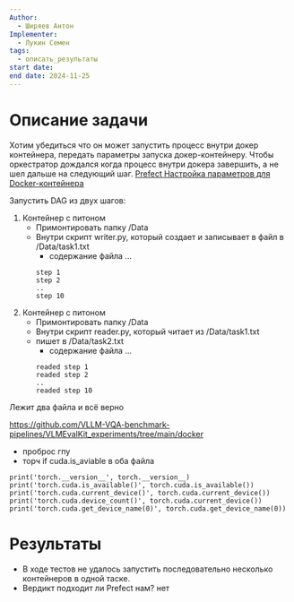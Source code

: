```yaml
---
Author:
  - Ширяев Антон
Implementer:
  - Лукин Семен
tags:
  - описать_результаты
start date: 
end date: 2024-11-25
---
```

# Описание задачи

Хотим убедиться что он может запустить процесс внутри докер контейнера, передать параметры запуска докер-контейнеру.
Чтобы оркестратор дождался когда процесс внутри докера завершить, а не шел дальше на следующий шаг.
[Prefect Настройка параметров для Docker-контейнера](../../../cards/Prefect%20Настройка%20параметров%20для%20Docker-контейнера.md)

Запустить DAG из двух шагов:
1. Контейнер с питоном
	* Примонтировать папку /Data
	* Внутри скрипт writer.py, который создает и записывает в файл в /Data/task1.txt
		* содержание файла ...
		```
		step 1
		step 2
		..
		step 10
		```
2. Контейнер с питоном
	* Примонтировать папку /Data
	* Внутри скрипт reader.py, который читает из /Data/task1.txt 
	* пишет в /Data/task2.txt 
		* содержание файла ...
		```
		readed step 1
		readed step 2
		..
		readed step 10
		```

Лежит два файла и всё верно

https://github.com/VLLM-VQA-benchmark-pipelines/VLMEvalKit_experiments/tree/main/docker
* проброс гпу
* торч if cuda.is_aviable в оба файла
```
print('torch.__version__', torch.__version__)
print('torch.cuda.is_available()', torch.cuda.is_available())
print('torch.cuda.current_device()', torch.cuda.current_device())
print('torch.cuda.device_count()', torch.cuda.current_device())
print('torch.cuda.get_device_name(0)', torch.cuda.get_device_name(0))
```
# Результаты
* В ходе тестов не удалось запустить последовательно несколько контейнеров в одной таске.
* Вердикт подходит ли Prefect нам?  нет